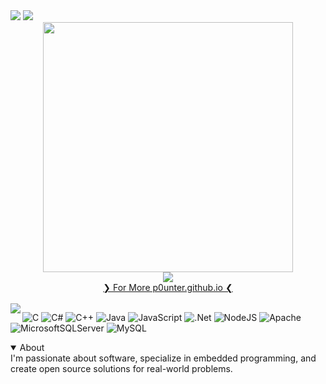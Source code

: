 <div align="left">
  <a href="https://discord.gg/_pounter"><img src="https://img.shields.io/badge/Discord-%237289DA.svg?logo=discord&logoColor=white"></a>
  <a href="mailto:p0unter@proton.me"><img src="https://img.shields.io/badge/Email-D14836?logo=gmail&logoColor=white"></a>
</div>

<div align="center">
  <img src="https://github.com/user-attachments/assets/425ea767-bead-4756-9692-581ebda912d2" height="400">
</div>
<div align="center">
  <img src="https://komarev.com/ghpvc/?username=p0unter"  />
</div>

<div align="center">
  <a href="https://p0unter.github.io">❯ For More p0unter.github.io ❮</a> 
</div> <br>

<img src="https://nirzak-streak-stats.vercel.app/?user=p0unter&theme=neon&hide_border=true" align="left">

![C](https://img.shields.io/badge/c-%2300599C.svg?style=for-the-badge&logo=c&logoColor=white) ![C#](https://img.shields.io/badge/c%23-%23239120.svg?style=for-the-badge&logo=csharp&logoColor=white) ![C++](https://img.shields.io/badge/c++-%2300599C.svg?style=for-the-badge&logo=c%2B%2B&logoColor=white) ![Java](https://img.shields.io/badge/java-%23ED8B00.svg?style=for-the-badge&logo=openjdk&logoColor=white) ![JavaScript](https://img.shields.io/badge/javascript-%23323330.svg?style=for-the-badge&logo=javascript&logoColor=%23F7DF1E) ![.Net](https://img.shields.io/badge/.NET-5C2D91?style=for-the-badge&logo=.net&logoColor=white) ![NodeJS](https://img.shields.io/badge/node.js-6DA55F?style=for-the-badge&logo=node.js&logoColor=white) ![Apache](https://img.shields.io/badge/apache-%23D42029.svg?style=for-the-badge&logo=apache&logoColor=white) ![MicrosoftSQLServer](https://img.shields.io/badge/Microsoft%20SQL%20Server-CC2927?style=for-the-badge&logo=microsoft%20sql%20server&logoColor=white) ![MySQL](https://img.shields.io/badge/mysql-4479A1.svg?style=for-the-badge&logo=mysql&logoColor=white)

<details open>
  <summary>About</summary>
I'm passionate about software, specialize in embedded programming, and create open source solutions for real-world problems.
</details>

